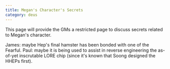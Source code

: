 ```yaml
---
title: Megan's Character's Secrets
category: deus
---
```

This page will provide the GMs a restricted page to discuss secrets related to Megan's character.

James: maybe Hep's final hamster has been bonded with one of the Fearful.
Paul: maybe it is being used to assist in reverse engineering the as-of-yet inscrutable LORE chip (since it's known that Soong designed the HHEPs first).
